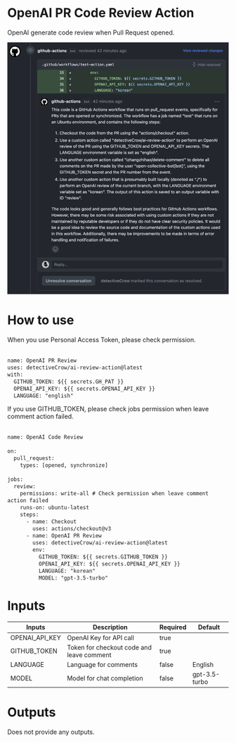 # OpenAI PR Code Review Action

OpenAI generate code review when Pull Request opened.

![review_example](./release/capture.png)

# How to use

When you use Personal Access Token, please check permission.

```

name: OpenAI PR Review
uses: detectiveCrow/ai-review-action@latest
with:
  GITHUB_TOKEN: ${{ secrets.GH_PAT }}
  OPENAI_API_KEY: ${{ secrets.OPENAI_API_KEY }}
  LANGUAGE: "english"

```

If you use GITHUB_TOKEN, please check jobs permission when leave comment action failed.

```

name: OpenAI Code Review

on:
  pull_request:
    types: [opened, synchronize]

jobs:
  review:
    permissions: write-all # Check permission when leave comment action failed
    runs-on: ubuntu-latest
    steps:
      - name: Checkout
        uses: actions/checkout@v3
      - name: OpenAI PR Review
        uses: detectiveCrow/ai-review-action@latest
        env:
          GITHUB_TOKEN: ${{ secrets.GITHUB_TOKEN }}
          OPENAI_API_KEY: ${{ secrets.OPENAI_API_KEY }}
          LANGUAGE: "korean"
          MODEL: "gpt-3.5-turbo"

```

# Inputs

| Inputs         | Description                               | Required | Default       |
|----------------|-------------------------------------------|----------|---------------|
| OPENAI_API_KEY | OpenAI Key for API call                   | true     | <None>        |
| GITHUB_TOKEN   | Token for checkout code and leave comment | true     | <None>        |
| LANGUAGE       | Language for comments                     | false    | English       |
| MODEL          | Model for chat completion                 | false    | gpt-3.5-turbo |

# Outputs

Does not provide any outputs.

